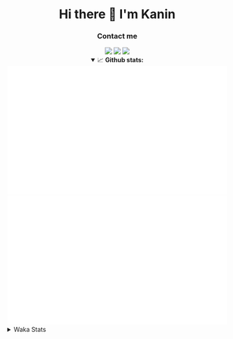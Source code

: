 <div align="center">
 <h1>Hi there 👋 I'm Kanin</h1>
 <h3>Contact me</h3>
 <a href="mailto:im@kanin.dev"><img src="https://img.shields.io/badge/gmail-%23D14836.svg?&style=for-the-badge&logo=gmail&logoColor=white"/></a>
 <a href="https://twitter.com/KaninDev"><img src="https://img.shields.io/badge/twitter-%231DA1F2.svg?&style=for-the-badge&logo=twitter&logoColor=white"/></a>
 <a href="https://www.linkedin.com/in/KaninDev"><img src="https://img.shields.io/badge/linkedin-%230077B5.svg?&style=for-the-badge&logo=linkedin&logoColor=white"/></a>
<details open>
  <summary>📈 <b>Github stats:</b></summary>
  <img src="https://github.com/Kanin/Kanin/blob/master/scripts/GitHubStats/generated/overview.svg"/>
  <img src="https://github.com/Kanin/Kanin/blob/master/scripts/GitHubStats/generated/languages.svg"/>
</details>
</div>

<details>
 <summary>Waka Stats</summary>

<!--START_SECTION:waka-->
![Code Time](http://img.shields.io/badge/Code%20Time-1%2C927%20hrs%2043%20mins-blue)

![Profile Views](http://img.shields.io/badge/Profile%20Views-0-blue)

![Lines of code](https://img.shields.io/badge/From%20Hello%20World%20I%27ve%20Written-800.3%20thousand%20lines%20of%20code-blue)

**🐱 My GitHub Data** 

> 📦 99.1 kB Used in GitHub's Storage 
 > 
> 🏆 95 Contributions in the Year 2023
 > 
> 🚫 Not Opted to Hire
 > 
> 📜 20 Public Repositories 
 > 
> 🔑 10 Private Repositories 
 > 
**I'm an Early 🐤** 

```text
🌞 Morning                2403 commits        ██████░░░░░░░░░░░░░░░░░░░   24.57 % 
🌆 Daytime                2833 commits        ███████░░░░░░░░░░░░░░░░░░   28.97 % 
🌃 Evening                2792 commits        ███████░░░░░░░░░░░░░░░░░░   28.55 % 
🌙 Night                  1751 commits        ████░░░░░░░░░░░░░░░░░░░░░   17.91 % 
```
📅 **I'm Most Productive on Monday** 

```text
Monday                   1786 commits        █████░░░░░░░░░░░░░░░░░░░░   18.26 % 
Tuesday                  1273 commits        ███░░░░░░░░░░░░░░░░░░░░░░   13.02 % 
Wednesday                1041 commits        ███░░░░░░░░░░░░░░░░░░░░░░   10.65 % 
Thursday                 1491 commits        ████░░░░░░░░░░░░░░░░░░░░░   15.25 % 
Friday                   1589 commits        ████░░░░░░░░░░░░░░░░░░░░░   16.25 % 
Saturday                 1008 commits        ███░░░░░░░░░░░░░░░░░░░░░░   10.31 % 
Sunday                   1591 commits        ████░░░░░░░░░░░░░░░░░░░░░   16.27 % 
```


📊 **This Week I Spent My Time On** 

```text
🕑︎ Time Zone: America/New_York

💬 Programming Languages: 
Python                   6 hrs 51 mins       ██████████████████░░░░░░░   71.61 % 
Log File                 1 hr 6 mins         ███░░░░░░░░░░░░░░░░░░░░░░   11.64 % 
YAML                     1 hr 2 mins         ███░░░░░░░░░░░░░░░░░░░░░░   10.81 % 
.env file                19 mins             █░░░░░░░░░░░░░░░░░░░░░░░░   03.39 % 
virtualenv               7 mins              ░░░░░░░░░░░░░░░░░░░░░░░░░   01.27 % 

🔥 Editors: 
PyCharm                  9 hrs 34 mins       █████████████████████████   100.00 % 

🐱‍💻 Projects: 
Naila.py                 7 hrs 33 mins       ████████████████████░░░░░   79.06 % 
BB-CommunityBot          1 hr 52 mins        █████░░░░░░░░░░░░░░░░░░░░   19.51 % 
Naila                    7 mins              ░░░░░░░░░░░░░░░░░░░░░░░░░   01.28 % 
Site                     0 secs              ░░░░░░░░░░░░░░░░░░░░░░░░░   00.15 % 

💻 Operating System: 
Windows                  9 hrs 34 mins       █████████████████████████   100.00 % 
```

**I Mostly Code in Python** 

```text
Python                   26 repos            ███████████████░░░░░░░░░░   61.90 % 
Java                     6 repos             ████░░░░░░░░░░░░░░░░░░░░░   14.29 % 
JavaScript               4 repos             ██░░░░░░░░░░░░░░░░░░░░░░░   09.52 % 
Kotlin                   2 repos             █░░░░░░░░░░░░░░░░░░░░░░░░   04.76 % 
HTML                     2 repos             █░░░░░░░░░░░░░░░░░░░░░░░░   04.76 % 
```



**Timeline**

![Lines of Code chart](https://raw.githubusercontent.com/Kanin/Kanin/master/assets/bar_graph.png)


 Last Updated on 05/04/2023 22:33:48 UTC
<!--END_SECTION:waka-->
</details>
